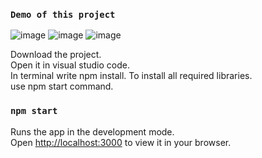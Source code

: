 ### `Demo of this project`
![image](https://user-images.githubusercontent.com/79743368/226324301-0f4145bf-01a3-44ff-8510-d47e437a27a3.png)
![image](https://user-images.githubusercontent.com/79743368/226324490-6058c7a9-039d-4f0b-823a-55c449831c00.png)
![image](https://user-images.githubusercontent.com/79743368/226324625-6818c8ab-2b88-407e-99fe-c88ed1220640.png)


Download the project.     
Open it in visual studio code.    
In terminal write npm install. To install all required libraries.   
use npm start command.

### `npm start`

Runs the app in the development mode.\
Open [http://localhost:3000](http://localhost:3000) to view it in your browser.
